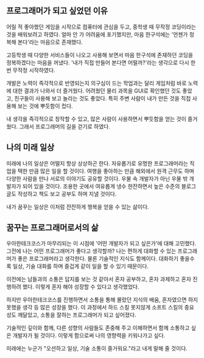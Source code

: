 ## 프로그래머가 되고 싶었던 이유
어릴 적 좋아했던 게임을 시작으로 컴퓨터에 관심을 두고, 중학생 때 무작정 코딩이라는 것을 배워보려고 하였다.
얼마 안 가 어려움에 포기했지만, 마음 한구석에는 '언젠가 정복해 본다'라는 마음으로 존재했다.

고등학생 때 다양한 서비스들이 나오고 사용해 보면서 마음 한구석에 존재하던 코딩을 정복하겠다는 마음을 꺼냈다. 
'내가 직접 만들어 본다면 어떨까?'라는 생각으로 다시 한번 무작정 시작하였다.

개발은 노력이 즉각적으로 반영되는지 의구심이 드는 학업과는 달리 게임처럼 바로 노력에 대한 결과가 나와서 더 즐거웠다.
어려웠던 물리 과목을 GUI로 확인했던 것도 좋았고, 친구들이 사용해 보고 놀라는 것도 좋았다.
특히 주변 사람이 내가 만든 것을 직접 사용해 보는 것에 뿌듯함이 컸다.

내 생각을 즉각적으로 창작할 수 있고, 많은 사람이 사용하면서 뿌듯함을 얻는 것이 즐거웠다.
그래서 프로그래머의 길을 걷기로 하였다. 

## 나의 미래 일상
미래에 나의 일상은 어떨지 항상 상상하곤 한다.
자유롭기로 유명한 프로그래머라는 직업을 택한 만큼 많은 일을 할 것이다.
여행을 좋아하는 만큼 해외에서 원격 근무도 하며 다양한 사람을 만나 서로의 이야기도 공유할 것이다. 우물 속 개발자가 아닌 우물 밖 개발자가 되어 있을 것이다.
조용한 곳에서 여유롭게 냉수 한잔하면서 높은 수준의 블로그 글도 작성하고 책도 보고 공부도 하며 지낼 것이다.

내가 꿈꾸는 일상은 이처럼 잔잔하게 행복을 얻을 수 있는 삶이다.

## 꿈꾸는 프로그래머로서의 삶
우아한테크코스가 마무리되는 이 시점에 '어떤 개발자가 되고 싶은가'에 대해 고민했다.
그전에 나는 어떤 프로그래머가 좋다고 생각할까? 나는 편하게 대화할 수 있는 프로그래머가 좋은 프로그래머라고 생각한다. 
물론 기술적인 지식도 함께이다. 대화하기 좋을수록 일상, 기술 대화를 하며 즐겁게 같이 일을 할 수 있기 때문이다.

이전에는 남들과의 소통은 답지를 보는 것 같아서 혼자 공부하고, 혼자 과제하고 혼자 진행하려 했다.
이렇게 혼자 해야 성장할 수 있다고 생각했었다.

하지만 우아한테크코스를 진행하면서 소통을 통해 몰랐던 지식의 배움, 혼자였으면 하지 못했을 생각 등 많은 성장을 했다.
이 과정에서 하드 스킬 못지않게 소프트 스킬의 중요성도 깨달았고, 소통을 잘하는 프로그래머가 되고 싶어졌다.

기술적인 깊이와 함께, 다른 성향의 사람들도 존중해 주고 이해하면서 함께 소통하고 싶은 개발자가 될 것이다.
이렇게 함으로써 나의 영향력을 키워나가고 싶다.

미래에는 누군가 "오션하고 일상, 기술 소통이 즐거워요."라고 내게 말해 줄 것이다.
